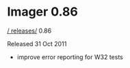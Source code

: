 # Imager 0.86

[ / ](..) [releases/](./) 0.86

Released 31 Oct 2011

 - improve error reporting for W32 tests